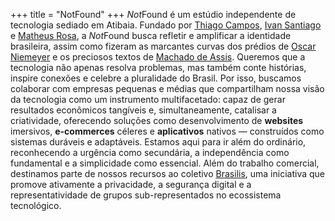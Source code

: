 +++
title = "NotFound"
+++
*Not*Found é um estúdio independente de tecnologia sediado em Atibaia. Fundado por [Thiago Campos](https://thigcampos.com), [Ivan Santiago](https://github.com/ivansantiagojr) e [Matheus Rosa](https://github.com/matheushpr9), a *Not*Found busca refletir e amplificar a identidade brasileira, assim como fizeram as marcantes curvas dos prédios de [Oscar Niemeyer](https://pt.wikipedia.org/wiki/Oscar_Niemeyer) e os preciosos textos de [Machado de Assis](https://pt.wikipedia.org/wiki/Machado_de_Assis). Queremos que a tecnologia não apenas resolva problemas, mas também conte histórias, inspire conexões e celebre a pluralidade do Brasil. Por isso, buscamos colaborar com empresas pequenas e médias que compartilham nossa visão da tecnologia como um instrumento multifacetado: capaz de gerar resultados econômicos tangíveis e, simultaneamente, catalisar a criatividade, oferecendo soluções como desenvolvimento de **websites** imersivos, **e-commerces** céleres e **aplicativos** nativos — construídos como sistemas duráveis e adaptáveis. Estamos aqui para ir além do ordinário, reconhecendo a urgência como secundária, a independência como fundamental e a simplicidade como essencial. Além do trabalho comercial, destinamos parte de nossos recursos ao coletivo [Brasilis](https://brasilis.club), uma iniciativa que promove ativamente a privacidade, a segurança digital e a representatividade de grupos sub-representados no ecossistema tecnológico.
